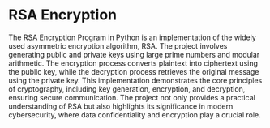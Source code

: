 # RSA Encryption
 The RSA Encryption Program in Python is an implementation of the widely used asymmetric encryption algorithm, RSA. The project involves generating public and private keys using large prime numbers and modular arithmetic. The encryption process converts plaintext into ciphertext using the public key, while the decryption process retrieves the original message using the private key. This implementation demonstrates the core principles of cryptography, including key generation, encryption, and decryption, ensuring secure communication. The project not only provides a practical understanding of RSA but also highlights its significance in modern cybersecurity, where data confidentiality and encryption play a crucial role.
